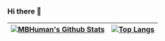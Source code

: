 ### Hi there 👋

| [![MBHuman's Github Stats](https://github-readme-stats.vercel.app/api?username=MBHuman&include_all_commits=true&count_private=true&show_icons=true&theme=dark)](https://github.com/MBHuman) | [![Top Langs](https://github-readme-stats.vercel.app/api/top-langs/?username=MBHuman&layout=compact&langs_count=3&theme=dark&count_private=true)](https://github.com/MBHuman) |
|---|---|
